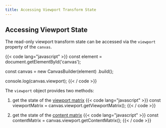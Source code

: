 ```yaml
---
title: Accessing Viewport Transform State
---
```


## Accessing Viewport State

The read-only viewport transform state can be accessed via the `viewport` property of the `canvas`.

{{< code lang="javascript" >}}
const element = document.getElementById('canvas');

const canvas = new CanvasBuilder(element)
  .build();

console.log(canvas.viewport);
{{< / code >}}

The `viewport` object provides two methods:

1. get the state of the [viewport matrix](/canvas/#patch-viewport-matrix)
{{< code lang="javascript" >}}
  const viewportMatrix = canvas.viewport.getViewportMatrix();
{{< / code >}}

2. get the state of the [content matrix](/canvas/#patch-content-matrix)
{{< code lang="javascript" >}}
  const contentMatrix = canvas.viewport.getContentMatrix();
{{< / code >}}
